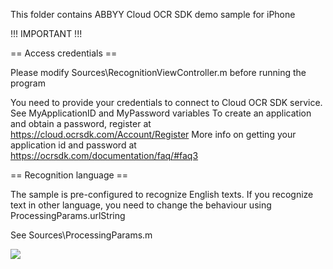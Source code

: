 This folder contains ABBYY Cloud OCR SDK demo sample for iPhone

!!! IMPORTANT !!!

== Access credentials ==

Please modify Sources\RecognitionViewController.m before running the program

You need to provide your credentials to connect to Cloud OCR SDK service.
See MyApplicationID and MyPassword variables
To create an application and obtain a password, register at https://cloud.ocrsdk.com/Account/Register
More info on getting your application id and password at https://ocrsdk.com/documentation/faq/#faq3

== Recognition language ==

The sample is pre-configured to recognize English texts. If you
recognize text in other language, you need to change the behaviour using 
ProcessingParams.urlString

See Sources\ProcessingParams.m

![](https://github.com/digivi13/Group-Paid/blob/master/ezgif.com-video-to-gif.gif)
